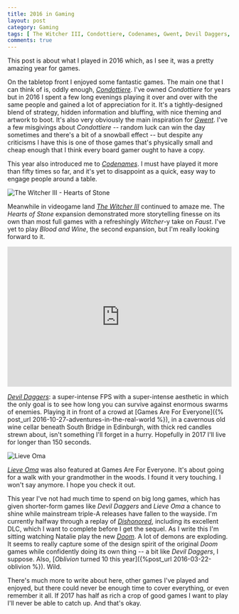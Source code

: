 ```yaml
---
title: 2016 in Gaming
layout: post
category: Gaming
tags: [ The Witcher III, Condottiere, Codenames, Gwent, Devil Daggers, Lieve Oma, Doom (2016), Dishonored ]
comments: true
---
```


This post is about what I played in 2016 which, as I see it, was a pretty amazing year for games.

On the tabletop front I enjoyed some fantastic games. The main one that I can think of is, oddly enough, [*Condottiere*](https://www.fantasyflightgames.com/en/products/condottiere/). I've owned *Condottiere* for years but in 2016 I spent a few long evenings playing it over and over with the same people and gained a lot of appreciation for it. It's a tightly-designed blend of strategy, hidden information and bluffing, with nice theming and artwork to boot. It's also very obviously the main inspiration for [*Gwent*](https://www.playgwent.com/en). I've a few misgivings about *Condottiere* -- random luck can win the day sometimes and there's a bit of a snowball effect -- but despite any criticisms I have this is one of those games that's physically small and cheap enough that I think every board gamer ought to have a copy.

This year also introduced me to [*Codenames*](https://boardgamegeek.com/boardgame/178900/codenames). I must have played it more than fifty times so far, and it's yet to disappoint as a quick, easy way to engage people around a table.

![The Witcher III - Hearts of Stone](/images/hearts-of-stone-00.jpg "Hearts of Stone")

Meanwhile in videogame land [*The Witcher III*](http://store.steampowered.com/app/292030/) continued to amaze me. The *Hearts of Stone* expansion demonstrated more storytelling finesse on its own than most full games with a refreshingly *Witcher*-y take on *Faust*. I've yet to play *Blood and Wine*, the second expansion, but I'm really looking forward to it.

<iframe width="100%" height="315" src="https://www.youtube.com/embed/HskOcc1ILAM" frameborder="0" allowfullscreen></iframe>

[*Devil Daggers*](http://devildaggers.com/): a super-intense FPS with a super-intense aesthetic in which the only goal is to see how long you can survive against enormous swarms of enemies. Playing it in front of a crowd at [Games Are For Everyone]({% post_url 2016-10-27-adventures-in-the-real-world %}), in a cavernous old wine cellar beneath South Bridge in Edinburgh, with thick red candles strewn about, isn't something I'll forget in a hurry. Hopefully in 2017 I'll live for longer than 150 seconds.

![Lieve Oma](https://img.itch.io/aW1hZ2UvNTg1OTQvMjYzNTA2LnBuZw==/original/zfR3je.png "Lieve Oma")

[*Lieve Oma*](https://vltmn.itch.io/lieve-oma) was also featured at Games Are For Everyone. It's about going for a walk with your grandmother in the woods. I found it very touching. I won't say anymore. I hope you check it out.

This year I've not had much time to spend on big long games, which has given shorter-form games like *Devil Daggers* and *Lieve Oma* a chance to shine while mainstream triple-A releases have fallen to the wayside. I'm currently halfway through a replay of [*Dishonored*](http://store.steampowered.com/app/205100/), including its excellent DLC, which I want to complete before I get the sequel. As I write this I'm sitting watching Natalie play the new [*Doom*](http://store.steampowered.com/app/379720/). A lot of demons are exploding. It seems to really capture some of the design spirit of the original *Doom* games while confidently doing its own thing -- a bit like *Devil Daggers*, I suppose. Also, [*Oblivion* turned 10 this year]({%post_url 2016-03-22-oblivion %}). Wild.

There's much more to write about here, other games I've played and enjoyed, but there could never be enough time to cover everything, or even remember it all. If 2017 has half as rich a crop of good games I want to play I'll never be able to catch up. And that's okay.
